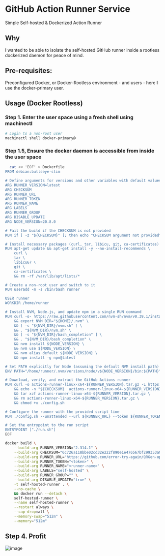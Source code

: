 # GitHub Action Runner Service
Simple Self-hosted &amp; Dockerized Action Runner

## Why
I wanted to be able to isolate the self-hosted GitHub runner inside a rootless dockerized daemon for peace of mind. 

## Pre-requisites:
Preconfigured Docker, or Docker-Rootless environment - and users - here I use the docker-primary user. 

## Usage (Docker Rootless)

### Step 1. Enter the user space using a fresh shell using machinectl  
```bash
# Login to a non-root user
machinectl shell docker-primary@
```

### Step 1.5, Ensure the docker daemon is accessible from inside the user space
```bash
  cat << 'EOF' > Dockerfile
FROM debian:bullseye-slim

# Define arguments for versions and other variables with default values for RUNNER_VERSION
ARG RUNNER_VERSION=latest
ARG CHECKSUM
ARG RUNNER_URL
ARG RUNNER_TOKEN
ARG RUNNER_NAME
ARG LABELS
ARG RUNNER_GROUP
ARG DISABLE_UPDATE
ARG NODE_VERSION=20.8.0

# Fail the build if the CHECKSUM is not provided
RUN if [ -z "${CHECKSUM}" ]; then echo "CHECKSUM argument not provided" && exit 1; fi

# Install necessary packages (curl, tar, libicu, git, ca-certificates)
RUN apt-get update && apt-get install -y --no-install-recommends \
    curl \
    tar \
    libicu67 \
    git \
    ca-certificates \
    && rm -rf /var/lib/apt/lists/*

# Create a non-root user and switch to it
RUN useradd -m -s /bin/bash runner

USER runner
WORKDIR /home/runner

# Install NVM, Node.js, and update npm in a single RUN command
RUN curl -o- https://raw.githubusercontent.com/nvm-sh/nvm/v0.39.1/install.sh | bash \
    && export NVM_DIR="${HOME}/.nvm" \
    && [ -s "${NVM_DIR}/nvm.sh" ] \
    && . "${NVM_DIR}/nvm.sh" \
    && [ -s "${NVM_DIR}/bash_completion" ] \
    && . "${NVM_DIR}/bash_completion" \
    && nvm install ${NODE_VERSION} \
    && nvm use ${NODE_VERSION} \
    && nvm alias default ${NODE_VERSION} \
    && npm install -g npm@latest

# Set PATH explicitly for Node (assuming the default NVM install path)
ENV PATH="/home/runner/.nvm/versions/node/v${NODE_VERSION}/bin:${PATH}"

# Download, verify, and extract the GitHub Actions runner
RUN curl -o actions-runner-linux-x64-${RUNNER_VERSION}.tar.gz -L https://github.com/actions/runner/releases/download/v${RUNNER_VERSION}/actions-runner-linux-x64-${RUNNER_VERSION}.tar.gz \
    && echo -n "${CHECKSUM}  actions-runner-linux-x64-${RUNNER_VERSION}.tar.gz" | shasum -a 256 -c - \
    && tar xzf actions-runner-linux-x64-${RUNNER_VERSION}.tar.gz \
    && rm actions-runner-linux-x64-${RUNNER_VERSION}.tar.gz \
    && chmod +x ./config.sh

# Configure the runner with the provided script line
RUN ./config.sh --unattended --url ${RUNNER_URL} --token ${RUNNER_TOKEN} --name ${RUNNER_NAME} ${LABELS:+--labels ${LABELS}} ${RUNNER_GROUP:+--runnergroup "${RUNNER_GROUP}"} ${DISABLE_UPDATE:+--disableupdate}

# Set the entrypoint to the run script
ENTRYPOINT ["./run.sh"]
EOF
```

```sh
docker build \
    --build-arg RUNNER_VERSION="2.314.1" \
    --build-arg CHECKSUM="6c726a118bbe02cd32e222f890e1e476567bf299353a96886ba75b423c1137b5" \
    --build-arg RUNNER_URL="https://github.com/error-try-again/QRGen-upptime" \
    --build-arg RUNNER_TOKEN="<token>" \
    --build-arg RUNNER_NAME="<runner-name>" \
    --build-arg LABELS="self-hosted" \
    --build-arg RUNNER_GROUP="" \
    --build-arg DISABLE_UPDATE="true" \
    -t self-hosted-runner . \
    --no-cache \
    && docker run --detach \
    self-hosted-runner \
    --name self-hosted-runner \
    --restart always \
    --cap-drop=all \
    --memory-swap="512m" \
    --memory="512m"
```

## Step 4. Profit
![image](https://github.com/error-try-again/ActionRunnerService/assets/19685177/33f9e538-f6ee-4458-8f61-88e3776fd560)
